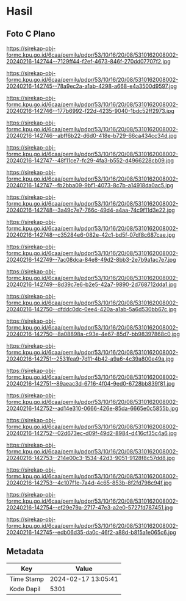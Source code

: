 # Hasil

## Foto C Plano

https://sirekap-obj-formc.kpu.go.id/6caa/pemilu/pdpr/53/10/16/20/08/5310162008002-20240216-142744--7129ff44-f2ef-4673-846f-270dd07707f2.jpg

https://sirekap-obj-formc.kpu.go.id/6caa/pemilu/pdpr/53/10/16/20/08/5310162008002-20240216-142745--78a9ec2a-a1ab-4298-a668-e4a3500d9597.jpg

https://sirekap-obj-formc.kpu.go.id/6caa/pemilu/pdpr/53/10/16/20/08/5310162008002-20240216-142746--177b6992-f22d-4235-9040-1bdc52ff2973.jpg

https://sirekap-obj-formc.kpu.go.id/6caa/pemilu/pdpr/53/10/16/20/08/5310162008002-20240216-142746--abff6b22-d6d0-418e-b729-66ca434cc34d.jpg

https://sirekap-obj-formc.kpu.go.id/6caa/pemilu/pdpr/53/10/16/20/08/5310162008002-20240216-142747--48f11ce7-fc29-4fa3-b552-d4966228cb09.jpg

https://sirekap-obj-formc.kpu.go.id/6caa/pemilu/pdpr/53/10/16/20/08/5310162008002-20240216-142747--fb2bba09-9bf1-4073-8c7b-a14918da0ac5.jpg

https://sirekap-obj-formc.kpu.go.id/6caa/pemilu/pdpr/53/10/16/20/08/5310162008002-20240216-142748--3a49c7e7-766c-49d4-a4aa-74c9f11d3e22.jpg

https://sirekap-obj-formc.kpu.go.id/6caa/pemilu/pdpr/53/10/16/20/08/5310162008002-20240216-142748--c35284e6-082e-42c1-bd5f-07df8c687cae.jpg

https://sirekap-obj-formc.kpu.go.id/6caa/pemilu/pdpr/53/10/16/20/08/5310162008002-20240216-142749--7ac08dca-84e8-49d2-8bb3-2e7b9a1ac7e7.jpg

https://sirekap-obj-formc.kpu.go.id/6caa/pemilu/pdpr/53/10/16/20/08/5310162008002-20240216-142749--8d39c7e6-b2e5-42a7-9890-2d768712dda1.jpg

https://sirekap-obj-formc.kpu.go.id/6caa/pemilu/pdpr/53/10/16/20/08/5310162008002-20240216-142750--dfddc0dc-0ee4-420a-a1ab-5a6d530bb67c.jpg

https://sirekap-obj-formc.kpu.go.id/6caa/pemilu/pdpr/53/10/16/20/08/5310162008002-20240216-142750--8a08898a-c93e-4e67-85d7-bb98397868c0.jpg

https://sirekap-obj-formc.kpu.go.id/6caa/pemilu/pdpr/53/10/16/20/08/5310162008002-20240216-142751--2531fea9-7d11-4b42-a9a6-4c39a800e49a.jpg

https://sirekap-obj-formc.kpu.go.id/6caa/pemilu/pdpr/53/10/16/20/08/5310162008002-20240216-142751--89aeac3d-6716-4f04-9ed0-6728bb839f81.jpg

https://sirekap-obj-formc.kpu.go.id/6caa/pemilu/pdpr/53/10/16/20/08/5310162008002-20240216-142752--ad14e310-0666-426e-85da-6665e0c5855b.jpg

https://sirekap-obj-formc.kpu.go.id/6caa/pemilu/pdpr/53/10/16/20/08/5310162008002-20240216-142752--02d673ec-d09f-49d2-8984-d416cf35c4a6.jpg

https://sirekap-obj-formc.kpu.go.id/6caa/pemilu/pdpr/53/10/16/20/08/5310162008002-20240216-142753--214e00c3-1534-42d3-9051-9128f8c57dd8.jpg

https://sirekap-obj-formc.kpu.go.id/6caa/pemilu/pdpr/53/10/16/20/08/5310162008002-20240216-142753--4c107f1e-7a4d-4c65-853b-8f2fd798c94f.jpg

https://sirekap-obj-formc.kpu.go.id/6caa/pemilu/pdpr/53/10/16/20/08/5310162008002-20240216-142754--ef29e79a-2717-47e3-a2e0-5727fd787451.jpg

https://sirekap-obj-formc.kpu.go.id/6caa/pemilu/pdpr/53/10/16/20/08/5310162008002-20240216-142745--edb06d35-da0c-46f2-a88d-b815a1e065c6.jpg


## Metadata

| Key        | Value               |
| ---------- | ------------------- |
| Time Stamp | 2024-02-17 13:05:41 |
| Kode Dapil | 5301                |



